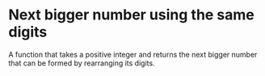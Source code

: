 # Next bigger number using the same digits
A function that takes a positive integer and returns the next bigger number that can be formed by rearranging its digits.
